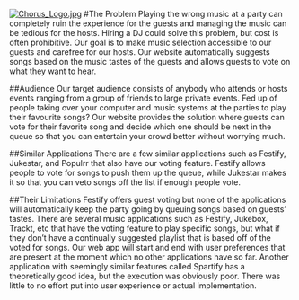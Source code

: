 [![Chorus_Logo.jpg](https://s23.postimg.org/ynsqwywt7/Chorus_Logo.jpg)](https://postimg.org/image/szmg62sgn/)
#The Problem
Playing the wrong music at a party can completely ruin the experience for the guests and managing the music can be tedious for the hosts. Hiring a DJ could solve this problem, but cost is often prohibitive. Our goal is to make music selection accessible to our guests and carefree for our hosts. Our website automatically suggests songs based on the music tastes of the guests and allows guests to vote on what they want to hear.

##Audience
Our target audience consists of anybody who attends or hosts events ranging from a group of friends to large private events. Fed up of people taking over your computer and music systems at the parties to play their favourite songs? Our website provides the solution where guests can vote for their favorite song and decide which one should be next in the queue so that you can entertain your crowd better without worrying much. 

##Similar Applications
There are a few similar applications such as Festify, Jukestar, and Populrr that also have our voting feature. Festify allows people to vote for songs to push them up the queue, while Jukestar makes it so that you can veto songs off the list if enough people vote. 

##Their Limitations
Festify offers guest voting but none of the applications will automatically keep the party 
going by queuing songs based on guests’ tastes. There are several music applications such as Festify, Jukebox, Trackt, etc that have the voting feature to play specific songs, but what if they don’t have a continually suggested playlist that is based off of the voted for songs. Our web app will start and end with user preferences that are present at the moment  which no other applications have so far. Another application with seemingly similar features called Spartify has a theoretically good idea, but the execution was obviously poor. There was little to no effort put into user experience or actual implementation.
